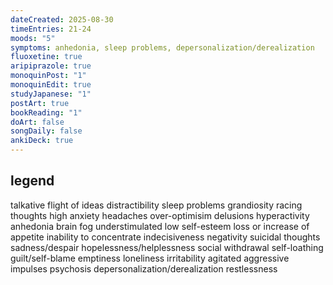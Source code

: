 ```yaml
---
dateCreated: 2025-08-30
timeEntries: 21-24
moods: "5"
symptoms: anhedonia, sleep problems, depersonalization/derealization
fluoxetine: true
aripiprazole: true
monoquinPost: "1"
monoquinEdit: true
studyJapanese: "1"
postArt: true
bookReading: "1"
doArt: false
songDaily: false
ankiDeck: true
---
```

## legend
talkative
flight of ideas
distractibility
sleep problems
grandiosity
racing thoughts
high anxiety
headaches
over-optimisim
delusions
hyperactivity
anhedonia
brain fog
understimulated
low self-esteem
loss or increase of appetite
inability to concentrate
indecisiveness
negativity
suicidal thoughts
sadness/despair
hopelessness/helplessness
social withdrawal
self-loathing
guilt/self-blame
emptiness
loneliness
irritability
agitated
aggressive impulses
psychosis
depersonalization/derealization
restlessness